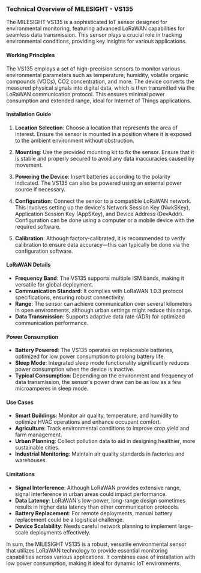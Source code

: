 ### Technical Overview of MILESIGHT - VS135

The MILESIGHT VS135 is a sophisticated IoT sensor designed for environmental monitoring, featuring advanced LoRaWAN capabilities for seamless data transmission. This sensor plays a crucial role in tracking environmental conditions, providing key insights for various applications.

#### Working Principles
The VS135 employs a set of high-precision sensors to monitor various environmental parameters such as temperature, humidity, volatile organic compounds (VOCs), CO2 concentration, and more. The device converts the measured physical signals into digital data, which is then transmitted via the LoRaWAN communication protocol. This ensures minimal power consumption and extended range, ideal for Internet of Things applications.

#### Installation Guide
1. **Location Selection**: Choose a location that represents the area of interest. Ensure the sensor is mounted in a position where it is exposed to the ambient environment without obstruction.
   
2. **Mounting**: Use the provided mounting kit to fix the sensor. Ensure that it is stable and properly secured to avoid any data inaccuracies caused by movement.

3. **Powering the Device**: Insert batteries according to the polarity indicated. The VS135 can also be powered using an external power source if necessary.

4. **Configuration**: Connect the sensor to a compatible LoRaWAN network. This involves setting up the device's Network Session Key (NwkSKey), Application Session Key (AppSKey), and Device Address (DevAddr). Configuration can be done using a computer or a mobile device with the required software.

5. **Calibration**: Although factory-calibrated, it is recommended to verify calibration to ensure data accuracy—this can typically be done via the configuration software.

#### LoRaWAN Details
- **Frequency Band**: The VS135 supports multiple ISM bands, making it versatile for global deployment.
- **Communication Standard**: It complies with LoRaWAN 1.0.3 protocol specifications, ensuring robust connectivity.
- **Range**: The sensor can achieve communication over several kilometers in open environments, although urban settings might reduce this range.
- **Data Transmission**: Supports adaptive data rate (ADR) for optimized communication performance.

#### Power Consumption
- **Battery Powered**: The VS135 operates on replaceable batteries, optimized for low power consumption to prolong battery life.
- **Sleep Mode**: Integrated sleep mode functionality significantly reduces power consumption when the device is inactive.
- **Typical Consumption**: Depending on the environment and frequency of data transmission, the sensor's power draw can be as low as a few microamperes in sleep mode.

#### Use Cases
- **Smart Buildings**: Monitor air quality, temperature, and humidity to optimize HVAC operations and enhance occupant comfort.
- **Agriculture**: Track environmental conditions to improve crop yield and farm management.
- **Urban Planning**: Collect pollution data to aid in designing healthier, more sustainable cities.
- **Industrial Monitoring**: Maintain air quality standards in factories and warehouses.

#### Limitations
- **Signal Interference**: Although LoRaWAN provides extensive range, signal interference in urban areas could impact performance.
- **Data Latency**: LoRaWAN's low-power, long-range design sometimes results in higher data latency than other communication protocols.
- **Battery Replacement**: For remote deployments, manual battery replacement could be a logistical challenge.
- **Device Scalability**: Needs careful network planning to implement large-scale deployments effectively.

In sum, the MILESIGHT VS135 is a robust, versatile environmental sensor that utilizes LoRaWAN technology to provide essential monitoring capabilities across various applications. It combines ease of installation with low power consumption, making it ideal for dynamic IoT environments.